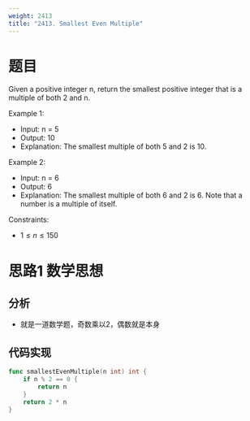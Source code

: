 ```yaml
---
weight: 2413
title: "2413. Smallest Even Multiple"
---
```


# 题目

Given a positive integer n, return the smallest positive integer that is a multiple of both 2 and n.

Example 1:
- Input: n = 5
- Output: 10
- Explanation: The smallest multiple of both 5 and 2 is 10.

Example 2:
- Input: n = 6
- Output: 6
- Explanation: The smallest multiple of both 6 and 2 is 6. Note that a number is a multiple of itself.



Constraints:
   - $1 \le n \le 150$


# 思路1 数学思想

## 分析

- 就是一道数学题，奇数乘以2，偶数就是本身

## 代码实现

```go
func smallestEvenMultiple(n int) int {
	if n % 2 == 0 {
		return n
	}
	return 2 * n
}
```
